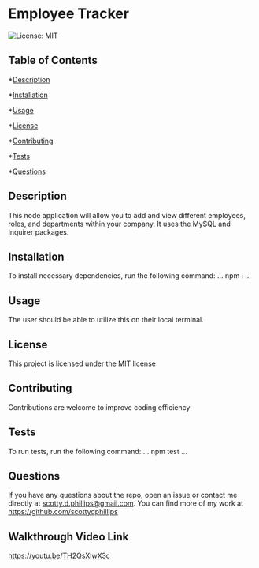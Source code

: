 # Employee Tracker


![License: MIT](https://img.shields.io/badge/License-MIT-blue.svg)

## Table of Contents

*[Description](#description)

*[Installation](#installation)

*[Usage](#usage)

*[License](#license)

*[Contributing](#contributing)

*[Tests](#tests)

*[Questions](#questions)

## Description

This node application will allow you to add and view different employees, roles, and departments within your company. It uses the MySQL and Inquirer packages.

## Installation

To install necessary dependencies, run the following command:
...
npm i
...

## Usage

The user should be able to utilize this on their local terminal.

## License

This project is licensed under the MIT license

## Contributing

Contributions are welcome to improve coding efficiency

## Tests

To run tests, run the following command:
...
npm test
...

## Questions

If you have any questions about the repo, open an issue or contact me directly at scotty.d.phillips@gmail.com. You can find more of my work at https://github.com/scottydphillips

## Walkthrough Video Link

https://youtu.be/TH2QsXlwX3c